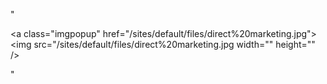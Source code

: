 "<p><a class=\"imgpopup\" href=\"/sites/default/files/direct%20marketing.jpg\"><img src=\"/sites/default/files/direct%20marketing.jpg width=\"\" height=\"\" /></a></p> "